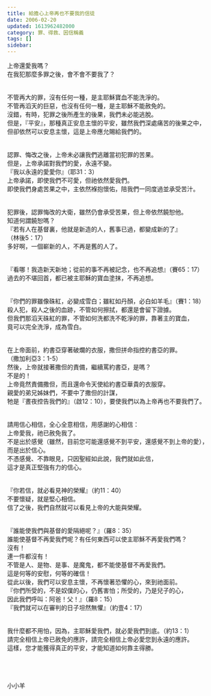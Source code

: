 ```yaml
---
title: 給擔心上帝再也不要我的信徒
date: 2006-02-20
updated: 1613962482000
category: 罪、得救、因信稱義
tags: []
sidebar: 
---
```


<div>
<div>上帝還愛我嗎？</div>
<div>在我犯那麼多罪之後，會不會不要我了？</div>
<div> </div>
<div> </div>
<div>不管再大的罪，沒有任何一種，是主耶穌寶血不能洗淨的。</div>
<div>不管再滔天的巨惡，也沒有任何一種，是主耶穌不能赦免的。</div>
<div>沒錯，有時，犯罪之後所產生的後果，我們未必能逃脫。</div>
<div>但是，『平安』，那種真正安息主懷的平安，雖然我們深處痛苦的後果之中，</div>
<div>但卻依然可以安息主懷，這是上帝應允賜給我們的。</div>
<div> </div>
<div> </div>
<div>認罪、悔改之後，上帝未必讓我們逃離當初犯罪的苦果。</div>
<div>但是，上帝承諾對我們的愛，永遠不變。</div>
<div>『我以永遠的愛愛你』（耶31：3）</div>
<div>上帝承諾，即使我們不可愛，但祂依然愛我們。</div>
<div>即使我們身處苦果之中，主依然褓抱懷佑，陪我們一同度過並承受苦汁。</div>
<div> </div>
<div> </div>
<div>犯罪後，認罪悔改的大衛，雖然仍會承受苦果，但上帝依然饒恕他。</div>
<div>知道何謂饒恕嗎？</div>
<div>『若有人在基督裏，他就是新造的人，舊事已過，都變成新的了』</div>
<div>（林後5：17）</div>
<div>多好啊，一個嶄新的人，不再是舊的人了。</div>
<div> </div>
<div> </div>
<div>『看哪！我造新天新地；從前的事不再被記念，也不再追想』（賽65：17）</div>
<div>過去的不堪回首，都已被主耶穌的寶血塗抹，不再追想。</div>
<div> </div>
<div> </div>
<div>『你們的罪雖像硃紅，必變成雪白；雖紅如丹顏，必白如羊毛』（賽1：18）</div>
<div>殺人犯，殺人之後的血跡，不管如何擦拭，都還是會留下證據。</div>
<div>但我們那滔天硃紅的罪，不管如何洗都洗不乾淨的罪，靠著主的寶血，</div>
<div>竟可以完全洗淨，成為雪白。</div>
<div> </div>
<div> </div>
<div>在上帝面前，約書亞穿著破爛的衣服，撒但拼命指控約書亞的罪。</div>
<div>（撒加利亞3：1-5）</div>
<div>然後，上帝就接著撒但的責備，繼續罵約書亞，是嗎？</div>
<div>不是的！</div>
<div>上帝竟然責備撒但，而且還命令天使給約書亞華貴的衣服穿。</div>
<div>親愛的弟兄姊妹們，不要中了撒但的計謀，</div>
<div>牠是『晝夜控告我們的』（啟12：10），要使我們以為上帝再也不要我們了。</div>
<div> </div>
<div> </div>
<div>請用信心相信，全心全意相信，用感謝的心相信：</div>
<div>上帝愛我，祂已赦免我了。</div>
<div>不是出於感覺（雖然，目前您可能還感覺不到平安，還感覺不到上帝的愛），</div>
<div>而是出於信心。</div>
<div>不憑感覺、不靠眼見，只因聖經如此說，我們就如此信，</div>
<div>這才是真正堅強有力的信心。</div>
<div> </div>
<div> </div>
<div>『你若信，就必看見神的榮耀』（約11：40）</div>
<div>不要懷疑，就是堅心相信。</div>
<div>信了之後，我們自然就可以看見上帝的大能與榮耀。</div>
<div> </div>
<div> </div>
<div>『誰能使我們與基督的愛隔絕呢？』（羅8：35）</div>
<div>誰能使基督不再愛我們呢？有任何東西可以使主耶穌不再愛我們嗎？</div>
<div>沒有！</div>
<div>連一件都沒有！</div>
<div>不管是人、是物、是事、是魔鬼，都不能使基督不再愛我們。</div>
<div>這是何等的安慰，何等的確信！</div>
<div>從此以後，我們可以安息主懷，不再懷著恐懼的心，來到祂面前。</div>
<div>『你們所受的，不是奴僕的心，仍舊害怕；所受的，乃是兒子的心，</div>
<div>因此我們呼叫：阿爸！父！』（羅8：15）</div>
<div>『我們就可以在審判的日子坦然無懼』（約壹4：17）</div>
<div> </div>
<div> </div>
<div>我什麼都不用怕，因為，主耶穌愛我們，就必愛我們到底。（約13：1）</div>
<div>請完全相信上帝已赦免的應許，請完全相信上帝必愛您到永遠的應許。</div>
<div>這樣，您才能獲得真正的平安，才能知道如何靠主得勝。</div>
<div> </div>
<div> </div>
<div> </div>
<div> </div>
<div>小小羊</div>
</div>
